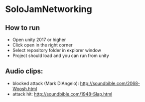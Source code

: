 # SoloJamNetworking

## How to run

- Open unity 2017 or higher
- Click open in the right corner
- Select repository folder in explorer window
- Project should load and you can run from unity

## Audio clips:
 - blocked attack (Mark DiAngelo): 	http://soundbible.com/2068-Woosh.html
 - attack hit:     					http://soundbible.com/1948-Slap.html